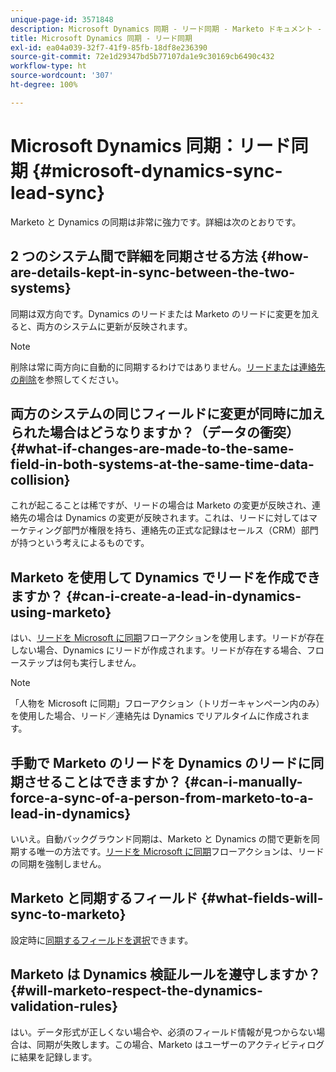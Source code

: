 ```yaml
---
unique-page-id: 3571848
description: Microsoft Dynamics 同期 - リード同期 - Marketo ドキュメント - 製品ドキュメント
title: Microsoft Dynamics 同期 - リード同期
exl-id: ea04a039-32f7-41f9-85fb-18df8e236390
source-git-commit: 72e1d29347bd5b77107da1e9c30169cb6490c432
workflow-type: ht
source-wordcount: '307'
ht-degree: 100%

---
```


# Microsoft Dynamics 同期：リード同期 {#microsoft-dynamics-sync-lead-sync}

Marketo と Dynamics の同期は非常に強力です。詳細は次のとおりです。

## 2 つのシステム間で詳細を同期させる方法 {#how-are-details-kept-in-sync-between-the-two-systems}

同期は双方向です。Dynamics のリードまたは Marketo のリードに変更を加えると、両方のシステムに更新が反映されます。

>[!NOTE]
>
>削除は常に両方向に自動的に同期するわけではありません。[リードまたは連絡先の削除](/help/marketo/product-docs/crm-sync/microsoft-dynamics-sync/deleting-a-lead-or-contact.md)を参照してください。

## 両方のシステムの同じフィールドに変更が同時に加えられた場合はどうなりますか？（データの衝突） {#what-if-changes-are-made-to-the-same-field-in-both-systems-at-the-same-time-data-collision}

これが起こることは稀ですが、リードの場合は Marketo の変更が反映され、連絡先の場合は Dynamics の変更が反映されます。これは、リードに対してはマーケティング部門が権限を持ち、連絡先の正式な記録はセールス（CRM）部門が持つという考えによるものです。

## Marketo を使用して Dynamics でリードを作成できますか？ {#can-i-create-a-lead-in-dynamics-using-marketo}

はい、[リードを Microsoft に同期](/help/marketo/product-docs/core-marketo-concepts/smart-campaigns/microsoft-dynamics-flow-actions/sync-person-to-microsoft.md)フローアクションを使用します。リードが存在しない場合、Dynamics にリードが作成されます。リードが存在する場合、フローステップは何も実行しません。

>[!NOTE]
>
>「人物を Microsoft に同期」フローアクション（トリガーキャンペーン内のみ）を使用した場合、リード／連絡先は Dynamics でリアルタイムに作成されます。

## 手動で Marketo のリードを Dynamics のリードに同期させることはできますか？ {#can-i-manually-force-a-sync-of-a-person-from-marketo-to-a-lead-in-dynamics}

いいえ。自動バックグラウンド同期は、Marketo と Dynamics の間で更新を同期する唯一の方法です。[リードを Microsoft に同期](/help/marketo/product-docs/core-marketo-concepts/smart-campaigns/microsoft-dynamics-flow-actions/sync-person-to-microsoft.md)フローアクションは、リードの同期を強制しません。

## Marketo と同期するフィールド {#what-fields-will-sync-to-marketo}

設定時に[同期するフィールドを選択](/help/marketo/product-docs/crm-sync/microsoft-dynamics-sync/sync-setup/microsoft-dynamics-365/step-3-of-3-connect.md#select-fields-to-sync)できます。

## Marketo は Dynamics 検証ルールを遵守しますか？ {#will-marketo-respect-the-dynamics-validation-rules}

はい。データ形式が正しくない場合や、必須のフィールド情報が見つからない場合は、同期が失敗します。この場合、Marketo はユーザーのアクティビティログに結果を記録します。
